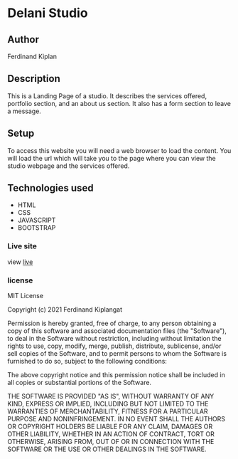 # Delani Studio
## Author
Ferdinand Kiplan
## Description
This is a Landing Page of a studio. It describes the services offered, portfolio section, and an about us section. It also has a form section to leave a message.
## Setup
To access this website you will need a web browser to load the content. You will load the url which will take you to the page where you can view the studio webpage and the services offered.
## Technologies used
* HTML
* CSS
* JAVASCRIPT
* BOOTSTRAP
### Live site
view [live](https://feddykip.github.io/Delani-studio/index.html)
### license
MIT License

Copyright (c) 2021 Ferdinand Kiplangat

Permission is hereby granted, free of charge, to any person obtaining a copy
of this software and associated documentation files (the "Software"), to deal
in the Software without restriction, including without limitation the rights
to use, copy, modify, merge, publish, distribute, sublicense, and/or sell
copies of the Software, and to permit persons to whom the Software is
furnished to do so, subject to the following conditions:

The above copyright notice and this permission notice shall be included in all
copies or substantial portions of the Software.

THE SOFTWARE IS PROVIDED "AS IS", WITHOUT WARRANTY OF ANY KIND, EXPRESS OR
IMPLIED, INCLUDING BUT NOT LIMITED TO THE WARRANTIES OF MERCHANTABILITY,
FITNESS FOR A PARTICULAR PURPOSE AND NONINFRINGEMENT. IN NO EVENT SHALL THE
AUTHORS OR COPYRIGHT HOLDERS BE LIABLE FOR ANY CLAIM, DAMAGES OR OTHER
LIABILITY, WHETHER IN AN ACTION OF CONTRACT, TORT OR OTHERWISE, ARISING FROM,
OUT OF OR IN CONNECTION WITH THE SOFTWARE OR THE USE OR OTHER DEALINGS IN THE
SOFTWARE.
